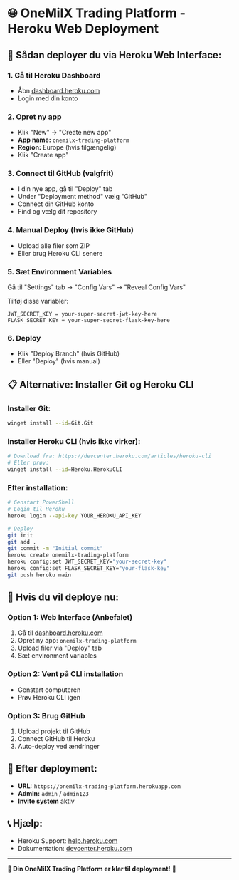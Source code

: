 # 🌐 OneMilX Trading Platform - Heroku Web Deployment

## 🚀 **Sådan deployer du via Heroku Web Interface:**

### **1. Gå til Heroku Dashboard**
- Åbn [dashboard.heroku.com](https://dashboard.heroku.com)
- Login med din konto

### **2. Opret ny app**
- Klik "New" → "Create new app"
- **App name:** `onemilx-trading-platform`
- **Region:** Europe (hvis tilgængelig)
- Klik "Create app"

### **3. Connect til GitHub (valgfrit)**
- I din nye app, gå til "Deploy" tab
- Under "Deployment method" vælg "GitHub"
- Connect din GitHub konto
- Find og vælg dit repository

### **4. Manual Deploy (hvis ikke GitHub)**
- Upload alle filer som ZIP
- Eller brug Heroku CLI senere

### **5. Sæt Environment Variables**
Gå til "Settings" tab → "Config Vars" → "Reveal Config Vars"

Tilføj disse variabler:
```
JWT_SECRET_KEY = your-super-secret-jwt-key-here
FLASK_SECRET_KEY = your-super-secret-flask-key-here
```

### **6. Deploy**
- Klik "Deploy Branch" (hvis GitHub)
- Eller "Deploy" (hvis manual)

## 📋 **Alternative: Installer Git og Heroku CLI**

### **Installer Git:**
```bash
winget install --id=Git.Git
```

### **Installer Heroku CLI (hvis ikke virker):**
```bash
# Download fra: https://devcenter.heroku.com/articles/heroku-cli
# Eller prøv:
winget install --id=Heroku.HerokuCLI
```

### **Efter installation:**
```bash
# Genstart PowerShell
# Login til Heroku
heroku login --api-key YOUR_HEROKU_API_KEY

# Deploy
git init
git add .
git commit -m "Initial commit"
heroku create onemilx-trading-platform
heroku config:set JWT_SECRET_KEY="your-secret-key"
heroku config:set FLASK_SECRET_KEY="your-flask-key"
git push heroku main
```

## 🔧 **Hvis du vil deploye nu:**

### **Option 1: Web Interface (Anbefalet)**
1. Gå til [dashboard.heroku.com](https://dashboard.heroku.com)
2. Opret ny app: `onemilx-trading-platform`
3. Upload filer via "Deploy" tab
4. Sæt environment variables

### **Option 2: Vent på CLI installation**
- Genstart computeren
- Prøv Heroku CLI igen

### **Option 3: Brug GitHub**
1. Upload projekt til GitHub
2. Connect GitHub til Heroku
3. Auto-deploy ved ændringer

## 🎯 **Efter deployment:**
- **URL:** `https://onemilx-trading-platform.herokuapp.com`
- **Admin:** `admin` / `admin123`
- **Invite system** aktiv

## 📞 **Hjælp:**
- Heroku Support: [help.heroku.com](https://help.heroku.com)
- Dokumentation: [devcenter.heroku.com](https://devcenter.heroku.com)

---

**🚀 Din OneMilX Trading Platform er klar til deployment!** 🎯 